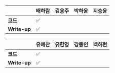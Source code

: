 |              | 배하람             | 김용주 | 박하윤 | 지승윤 |
| ------------ | ------------------ | ------ | ------ | ------ |
| **코드**     | :white_check_mark: |        |        |        |
| **Write-up** | :white_check_mark: |        |        |        |

|              | 유예찬 | 유한영 | 강동인 | 백하현 |
| ------------ | ------ | ------ | ------ | ------ |
| **코드**     |:white_check_mark:|        |        |        |
| **Write-up** |:white_check_mark:|        |        |        |

